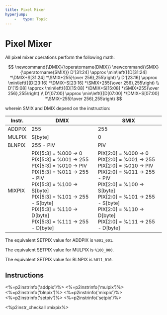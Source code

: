 ```yaml
---
title: Pixel Mixer
hyperjump:
    -   type: Topic
---
```


# Pixel Mixer


All pixel mixer operations perform the following math:

$$
\newcommand{\DMIX}{\operatorname{DMIX}}
\newcommand{\SMIX}{\operatorname{SMIX}}
D'[31:24] \approx \min\left({{D[31:24] *\DMIX+S[31:24] *\SMIX+255}\over 256},255\right) \\
D'[23:16] \approx \min\left({{D[23:16] *\DMIX+S[23:16] *\SMIX+255}\over 256},255\right) \\
D'[15:08] \approx \min\left({{D[15:08] *\DMIX+S[15:08] *\SMIX+255}\over 256},255\right) \\
D'[07:00] \approx \min\left({{D[07:00] *\DMIX+S[07:00] *\SMIX+255}\over 256},255\right)
$$

wherein SMIX and DMIX depend on the instruction:

|Instr.|DMIX|SMIX|
|-|-|-|
|ADDPIX|255|255|
|MULPIX|S[byte]|0|
|BLNPIX|255 - PIV|PIV|
|MIXPIX|PIX[5:3] = %000 -> 0<br>PIX[5:3] = %001 -> 255<br>PIX[5:3] = %010 -> PIV<br>PIX[5:3] = %011 -> 255 - PIV<br>PIX[5:3] = %100 -> S[byte]<br>PIX[5:3] = %101 -> 255 - S[byte]<br>PIX[5:3] = %110 -> D[byte]<br>PIX[5:3] = %111 -> 255 - D[byte]|PIX[2:0] = %000 -> 0<br>PIX[2:0] = %001 -> 255<br>PIX[2:0] = %010 -> PIV<br>PIX[2:0] = %011 -> 255 - PIV<br>PIX[2:0] = %100 -> S[byte]<br>PIX[2:0] = %101 -> 255 - S[byte]<br>PIX[2:0] = %110 -> D[byte]<br>PIX[2:0] = %111 -> 255 - D[byte]|

The equivalent SETPIX value for ADDPIX is `%001_001`.

The equivalent SETPIX value for MULPIX is `%100_000`.

The equivalent SETPIX value for BLNPIX is `%011_010`.

## Instructions

<%=p2instrinfo('addpix')%>
<%=p2instrinfo('mulpix')%>
<%=p2instrinfo('blnpix')%>
<%=p2instrinfo('mixpix')%>
<%=p2instrinfo('setpiv')%>
<%=p2instrinfo('setpix')%>

<%p2instr_checkall :mixpix%>